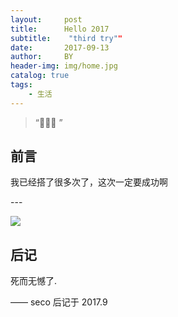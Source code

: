 ```yaml
---
layout:     post
title:      Hello 2017
subtitle:    "third try""
date:       2017-09-13
author:     BY
header-img: img/home.jpg
catalog: true
tags:
    - 生活
---
```


> “🙉🙉🙉 ”


## 前言

我已经搭了很多次了，这次一定要成功啊

<p id = "build"></p>
---

![](http://ow67xuzmd.bkt.clouddn.com/2017-08-11.png)
## 后记

死而无憾了.

—— seco 后记于 2017.9


